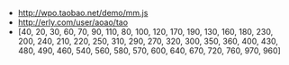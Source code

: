 - http://wpo.taobao.net/demo/mm.js
- http://erly.com/user/aoao/tao 
- [40, 20, 30, 60, 70, 90, 110, 80, 100, 120, 170, 190, 130, 160, 180, 230, 200, 240, 210, 220, 250, 310, 290, 270, 320, 300, 350, 360, 400, 430, 480, 490, 460, 540, 560, 580, 570, 600, 640, 670, 720, 760, 970, 960]